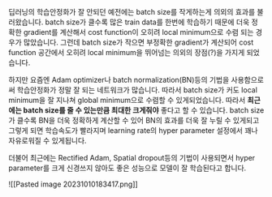 

딥러닝의 학습안정화가 잘 안되던 예전에는 batch size를 작게하는게 의외의 효과를 불러왔습니다. batch size가 클수록 많은 train data를 한번에 학습하기 때문에 더욱 정확한 gradient를 계산해서 cost function이 오히려 local minimum으로 수렴 되는 경우가 많았습니다. 그런데 batch size가 작으면 부정확한 gradient가 계산되어 cost function 공간에서 오히려 local minimum을 뛰어넘는 의외의 장점(?)을 가지게 되었습니다.

하지만 요즘엔 Adam optimizer나 batch normalization(BN)등의 기법을 사용함으로써 학습안정화가 정말 잘 되는 네트워크가 많습니다. 따라서 batch size가 커도 local minimum을 잘 지나쳐 global minimum으로 수렴할 수 있게되었습니다. 따라서 **최근에는 batch size를 줄 수 있는만큼 최대한 크게줘야** 좋다고 할 수 있습니다. batch size가 클수록 BN을 더욱 정확하게 계산할 수 있어 BN의 효과를 더욱 잘 누릴 수 있게되고 그렇게 되면 학습속도가 빨라지며 learning rate의 hyper parameter 설정에서 꽤나 자유로워질 수 있게됩니다.

더불어 최근에는 Rectified Adam, Spatial dropout등의 기법이 사용되면서 hyper parameter를 크게 신경쓰지 않아도 좋은 성능으로 모델이 잘 학습된다고 합니다.

![[Pasted image 20231010183417.png]]